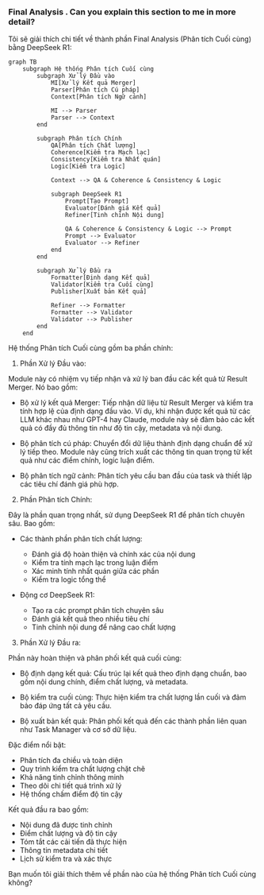 ### Final Analysis . Can you explain this section to me in more detail?
 Tôi sẽ giải thích chi tiết về thành phần Final Analysis (Phân tích Cuối cùng) bằng DeepSeek R1:

```mermaid
graph TB
    subgraph Hệ thống Phân tích Cuối cùng
        subgraph Xử lý Đầu vào
            MI[Xử lý Kết quả Merger]
            Parser[Phân tích Cú pháp]
            Context[Phân tích Ngữ cảnh]
            
            MI --> Parser
            Parser --> Context
        end

        subgraph Phân tích Chính
            QA[Phân tích Chất lượng]
            Coherence[Kiểm tra Mạch lạc]
            Consistency[Kiểm tra Nhất quán]
            Logic[Kiểm tra Logic]
            
            Context --> QA & Coherence & Consistency & Logic
            
            subgraph DeepSeek R1
                Prompt[Tạo Prompt]
                Evaluator[Đánh giá Kết quả]
                Refiner[Tinh chỉnh Nội dung]
                
                QA & Coherence & Consistency & Logic --> Prompt
                Prompt --> Evaluator
                Evaluator --> Refiner
            end
        end

        subgraph Xử lý Đầu ra
            Formatter[Định dạng Kết quả]
            Validator[Kiểm tra Cuối cùng]
            Publisher[Xuất bản Kết quả]
            
            Refiner --> Formatter
            Formatter --> Validator
            Validator --> Publisher
        end
    end
```


Hệ thống Phân tích Cuối cùng gồm ba phần chính:

1. Phần Xử lý Đầu vào:

Module này có nhiệm vụ tiếp nhận và xử lý ban đầu các kết quả từ Result Merger. Nó bao gồm:

- Bộ xử lý kết quả Merger: Tiếp nhận dữ liệu từ Result Merger và kiểm tra tính hợp lệ của định dạng đầu vào. Ví dụ, khi nhận được kết quả từ các LLM khác nhau như GPT-4 hay Claude, module này sẽ đảm bảo các kết quả có đầy đủ thông tin như độ tin cậy, metadata và nội dung.

- Bộ phân tích cú pháp: Chuyển đổi dữ liệu thành định dạng chuẩn để xử lý tiếp theo. Module này cũng trích xuất các thông tin quan trọng từ kết quả như các điểm chính, logic luận điểm.

- Bộ phân tích ngữ cảnh: Phân tích yêu cầu ban đầu của task và thiết lập các tiêu chí đánh giá phù hợp.

2. Phần Phân tích Chính:

Đây là phần quan trọng nhất, sử dụng DeepSeek R1 để phân tích chuyên sâu. Bao gồm:

- Các thành phần phân tích chất lượng:
  * Đánh giá độ hoàn thiện và chính xác của nội dung
  * Kiểm tra tính mạch lạc trong luận điểm
  * Xác minh tính nhất quán giữa các phần
  * Kiểm tra logic tổng thể

- Động cơ DeepSeek R1:
  * Tạo ra các prompt phân tích chuyên sâu
  * Đánh giá kết quả theo nhiều tiêu chí
  * Tinh chỉnh nội dung để nâng cao chất lượng

3. Phần Xử lý Đầu ra:

Phần này hoàn thiện và phân phối kết quả cuối cùng:

- Bộ định dạng kết quả: Cấu trúc lại kết quả theo định dạng chuẩn, bao gồm nội dung chính, điểm chất lượng, và metadata.

- Bộ kiểm tra cuối cùng: Thực hiện kiểm tra chất lượng lần cuối và đảm bảo đáp ứng tất cả yêu cầu.

- Bộ xuất bản kết quả: Phân phối kết quả đến các thành phần liên quan như Task Manager và cơ sở dữ liệu.

Đặc điểm nổi bật:
- Phân tích đa chiều và toàn diện
- Quy trình kiểm tra chất lượng chặt chẽ
- Khả năng tinh chỉnh thông minh
- Theo dõi chi tiết quá trình xử lý
- Hệ thống chấm điểm độ tin cậy

Kết quả đầu ra bao gồm:
- Nội dung đã được tinh chỉnh
- Điểm chất lượng và độ tin cậy
- Tóm tắt các cải tiến đã thực hiện
- Thông tin metadata chi tiết
- Lịch sử kiểm tra và xác thực

Bạn muốn tôi giải thích thêm về phần nào của hệ thống Phân tích Cuối cùng không?